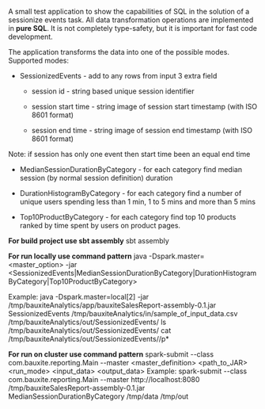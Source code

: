 A small test application to show the capabilities of SQL in the solution of a sessionize events task.
All data transformation operations are implemented in **pure SQL**.
It is not completely type-safety, but it is important for fast code development.

The application transforms the data into one of the possible modes.
Supported modes:
- SessionizedEvents - add to any rows from input 3 extra field

    - session id - string based unique session identifier
    
    - session start time - string image of session start timestamp (with ISO 8601 format) 
    
    - session end time - string image of session end timestamp (with ISO 8601 format) 
    
Note: if session has only one event then start time been an equal end time
    
    
- MedianSessionDurationByCategory - for each category find median session (by normal session definition) duration 

- DurationHistogramByCategory - for each category find a number of unique users spending less than 1 min, 1 to 5 mins and more than 5 mins

- Top10ProductByCategory - for each category find top 10 products ranked by time spent by users on product pages.


**For build project use sbt assembly**
sbt assembly

**For run locally use command pattern**
java -Dspark.master=<master_option> -jar <SessionizedEvents|MedianSessionDurationByCategory|DurationHistogramByCategory|Top10ProductByCategory> <path to JAR file> <path to source event data>

Example: 
java -Dspark.master=local[2] -jar /tmp/bauxiteAnalytics/app/bauxiteSalesReport-assembly-0.1.jar SessionizedEvents /tmp/bauxiteAnalytics/in/sample_of_input_data.csv /tmp/bauxiteAnalytics/out/SessionizedEvents/
ls /tmp/bauxiteAnalytics/out/SessionizedEvents/
cat /tmp/bauxiteAnalytics/out/SessionizedEvents//p*

**For run on cluster use command pattern**
spark-submit --class com.bauxite.reporting.Main --master <master_definition> <path_to_JAR> <run_mode> <input_data> <output_data>
Example:
spark-submit --class com.bauxite.reporting.Main --master http://localhost:8080 /tmp/bauxiteSalesReport-assembly-0.1.jar MedianSessionDurationByCategory /tmp/data /tmp/out


